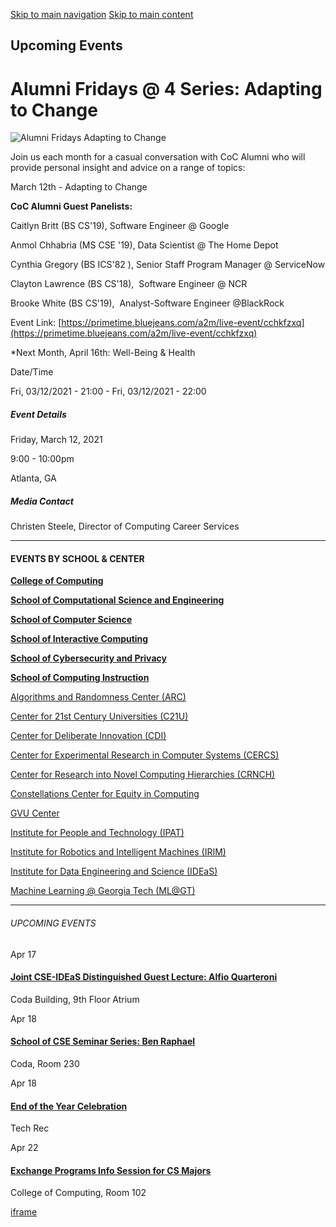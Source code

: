 [Skip to main navigation](https://www.cc.gatech.edu/events/2021/03/12/alumni-fridays-4-series-adapting-change#main-navigation) [Skip to main content](https://www.cc.gatech.edu/events/2021/03/12/alumni-fridays-4-series-adapting-change#main-content)

## Upcoming Events

# Alumni Fridays @ 4 Series: Adapting to Change

![Alumni Fridays Adapting to Change](https://www.cc.gatech.edu/sites/default/files/images/events/Square%2520Alumni%2520Fridays%2520Adapting%2520to%2520Change_3.png)

Join us each month for a casual conversation with CoC Alumni who will provide personal insight and advice on a range of topics:

March 12th - Adapting to Change

**CoC Alumni Guest Panelists:**

Caitlyn Britt (BS CS'19), Software Engineer @ Google

Anmol Chhabria (MS CSE '19), Data Scientist @ The Home Depot

Cynthia Gregory (BS ICS'82 ), Senior Staff Program Manager @ ServiceNow

Clayton Lawrence (BS CS'18),  Software Engineer @ NCR

Brooke White (BS CS'19),  Analyst-Software Engineer @BlackRock

Event Link: [https://primetime.bluejeans.com/a2m/live-event/cchkfzxq](https://primetime.bluejeans.com/a2m/live-event/cchkfzxq)

\*Next Month, April 16th: Well-Being & Health

Date/Time

Fri, 03/12/2021 - 21:00
\- Fri, 03/12/2021 - 22:00

##### Event Details

Friday, March 12, 2021

9:00
\- 10:00pm

Atlanta, GA

##### Media Contact

Christen Steele, Director of Computing Career Services

* * *

#### EVENTS BY SCHOOL & CENTER

[**College of Computing**](https://www.cc.gatech.edu/event/group/college-computing)

[**School of Computational Science and Engineering**](https://www.cc.gatech.edu/event/group/school-computational-science-and-engineering)

[**School of Computer Science**](https://www.cc.gatech.edu/event/group/school-computer-science)

[**School of Interactive Computing**](https://www.cc.gatech.edu/event/group/school-interactive-computing)

[**School of Cybersecurity and Privacy**](https://www.cc.gatech.edu/event/group/school-cybersecurity-and-privacy)

[**School of Computing Instruction**](https://www.cc.gatech.edu/unit/school-computing-instruction)

[Algorithms and Randomness Center (ARC)](https://www.cc.gatech.edu/event/group/algorithms-and-randomness-center-arc)

[Center for 21st Century Universities (C21U)](https://www.cc.gatech.edu/event/group/center-21st-century-universities-c21u)

[Center for Deliberate Innovation (CDI)](https://www.cc.gatech.edu/event/group/center-deliberate-innovation-cdi)

[Center for Experimental Research in Computer Systems (CERCS)](https://www.cc.gatech.edu/event/group/center-experimental-research-computer-systems-cercs)

[Center for Research into Novel Computing Hierarchies (CRNCH)](https://www.cc.gatech.edu/event/group/center-research-novel-computing-hierarchies-crnch)

[Constellations Center for Equity in Computing](https://www.cc.gatech.edu/event/group/constellations-center-equity-computing)

[GVU Center](https://www.cc.gatech.edu/event/group/gvu-center)

[Institute for People and Technology (IPAT)](https://www.cc.gatech.edu/event/group/institute-people-and-technology-ipat)

[Institute for Robotics and Intelligent Machines (IRIM)](https://www.cc.gatech.edu/event/group/institute-robotics-and-intelligent-machines-irim)

[Institute for Data Engineering and Science (IDEaS)](https://www.cc.gatech.edu/event/group/institute-data-engineering-and-science-ideas)

[Machine Learning @ Georgia Tech (ML@GT)](https://www.cc.gatech.edu/event/group/machine-learning-georgia-tech-mlgt)

* * *

###### UPCOMING EVENTS

Apr 17

#### [Joint CSE-IDEaS Distinguished Guest Lecture: Alfio Quarteroni](https://www.cc.gatech.edu/events/2025/04/17/joint-cse-ideas-distinguished-guest-lecture-alfio-quarteroni)

Coda Building, 9th Floor Atrium

Apr 18

#### [School of CSE Seminar Series: Ben Raphael](https://www.cc.gatech.edu/events/2025/04/18/school-cse-seminar-series-ben-raphael)

Coda, Room 230

Apr 18

#### [End of the Year Celebration](https://www.cc.gatech.edu/events/2025/04/18/end-year-celebration)

Tech Rec

Apr 22

#### [Exchange Programs Info Session for CS Majors](https://www.cc.gatech.edu/events/2025/04/22/exchange-programs-info-session-cs-majors)

College of Computing, Room 102

[iframe](https://static.addtoany.com/menu/sm.25.html#type=core&event=load)